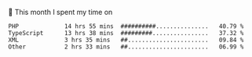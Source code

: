 📅 This month I spent my time on

<!--START_SECTION:waka-->

```text
PHP             14 hrs 55 mins  ##########...............   40.79 %
TypeScript      13 hrs 38 mins  #########................   37.32 %
XML             3 hrs 35 mins   ##.......................   09.84 %
Other           2 hrs 33 mins   ##.......................   06.99 %
```

<!--END_SECTION:waka-->
